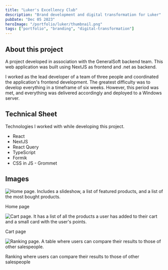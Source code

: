 ```yaml
---
title: "Luker's Excellency Club"
description: "Brand development and digital transformation for Luker"
pubDate: "Dec 05 2023"
heroImage: "/portfolio/luker/thumbnail.png"
tags: ["portfolio", "branding", "digital-transformation"]
---
```


## About this project

A project developed in association with the GeneralSoft backend team. This web application was built using NextJS as frontend and .net as backend.

I worked as the lead developer of a team of three people and coordinated the application's frontend development. The greatest difficulty was to develop everything in a timeframe of six weeks. However, this period was met, and everything was delivered accordingly and deployed to a Windows server.


## Technical Sheet

Technologies I worked with while developing this project.

- React
- NextJS
- React Query
- TypeScript
- Formik
- CSS in JS - Grommet

## Images

![Home page. Includes a slideshow, a list of featured products, and a list of the most bought products.](/img/portfolio/luker/luker-2-home.png)

Home page

![Cart page. It has a list of all the products a user has added to their cart and a small card with the user's points.](/img/portfolio/luker/luker-4-cart.png)

Cart page

![Ranking page. A table where users can compare their results to those of other salespeople.](/img/portfolio/luker/luker-5-ranking.png)

Ranking where users can compare their results to those of other salespeople